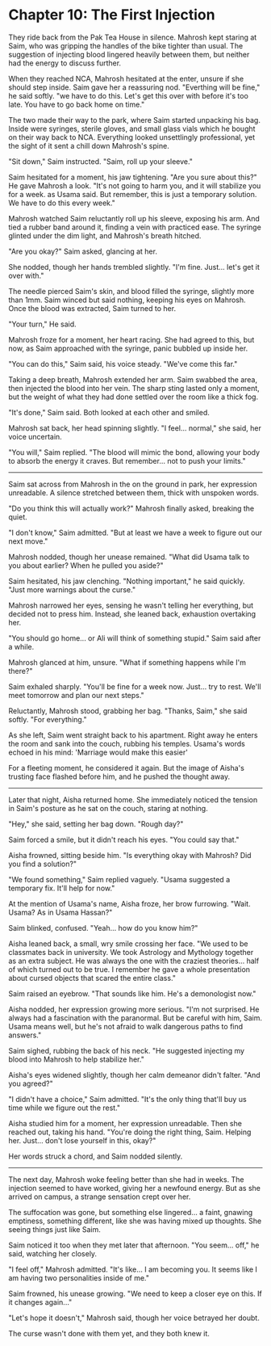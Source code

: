 # Chapter 10: **The First Injection**  

They ride back from the Pak Tea House in silence. Mahrosh kept staring at Saim, who was gripping the handles of the bike tighter than usual. The suggestion of injecting blood lingered heavily between them, but neither had the energy to discuss further.  

When they reached NCA, Mahrosh hesitated at the enter, unsure if she should step inside. Saim gave her a reassuring nod. "Everthing will be fine," he said softly. "we have to do this. Let's get this over with before it's too late. You have to go back home on time."  

The two made their way to the park, where Saim started unpacking his bag. Inside were syringes, sterile gloves, and small glass vials which he bought on their way back to NCA. Everything looked unsettlingly professional, yet the sight of it sent a chill down Mahrosh's spine.  

"Sit down," Saim instructed. "Saim, roll up your sleeve."  

Saim hesitated for a moment, his jaw tightening. "Are you sure about this?" He gave Mahrosh a look. "It's not going to harm you, and it will stabilize you for a week. as Usama said. But remember, this is just a temporary solution. We have to do this every week."  

Mahrosh watched Saim reluctantly roll up his sleeve, exposing his arm. And tied a rubber band around it, finding a vein with practiced ease. The syringe glinted under the dim light, and Mahrosh's breath hitched.  

"Are you okay?" Saim asked, glancing at her.  

She nodded, though her hands trembled slightly. "I'm fine. Just... let's get it over with."  

The needle pierced Saim's skin, and blood filled the syringe, slightly more than 1mm. Saim winced but said nothing, keeping his eyes on Mahrosh. Once the blood was extracted, Saim turned to her.  

"Your turn," He said.  

Mahrosh froze for a moment, her heart racing. She had agreed to this, but now, as Saim approached with the syringe, panic bubbled up inside her.  

"You can do this," Saim said, his voice steady. "We've come this far."  

Taking a deep breath, Mahrosh extended her arm. Saim swabbed the area, then injected the blood into her vein. The sharp sting lasted only a moment, but the weight of what they had done settled over the room like a thick fog.  

"It's done," Saim said. Both looked at each other and smiled.  

Mahrosh sat back, her head spinning slightly. "I feel... normal," she said, her voice uncertain.  

"You will," Saim replied. "The blood will mimic the bond, allowing your body to absorb the energy it craves. But remember... not to push your limits."  

--- 

Saim sat across from Mahrosh in the on the ground in park, her expression unreadable. A silence stretched between them, thick with unspoken words.  

"Do you think this will actually work?" Mahrosh finally asked, breaking the quiet.  

"I don't know," Saim admitted. "But at least we have a week to figure out our next move."  

Mahrosh nodded, though her unease remained. "What did Usama talk to you about earlier? When he pulled you aside?"  

Saim hesitated, his jaw clenching. "Nothing important," he said quickly. "Just more warnings about the curse."  

Mahrosh narrowed her eyes, sensing he wasn't telling her everything, but decided not to press him. Instead, she leaned back, exhaustion overtaking her.  

"You should go home... or Ali will think of something stupid." Saim said after a while.  

Mahrosh glanced at him, unsure. "What if something happens while I'm there?"  

Saim exhaled sharply. "You'll be fine for a week now. Just... try to rest. We'll meet tomorrow and plan our next steps."  

Reluctantly, Mahrosh stood, grabbing her bag. "Thanks, Saim," she said softly. "For everything."  

As she left, Saim went straight back to his apartment. Right away he enters the room and sank into the couch, rubbing his temples. Usama's words echoed in his mind: 'Marriage would make this easier'  

For a fleeting moment, he considered it again. But the image of Aisha's trusting face flashed before him, and he pushed the thought away.  

---

Later that night, Aisha returned home. She immediately noticed the tension in Saim's posture as he sat on the couch, staring at nothing.

"Hey," she said, setting her bag down. "Rough day?"

Saim forced a smile, but it didn't reach his eyes. "You could say that."

Aisha frowned, sitting beside him. "Is everything okay with Mahrosh? Did you find a solution?"

"We found something," Saim replied vaguely. "Usama suggested a temporary fix. It'll help for now."

At the mention of Usama's name, Aisha froze, her brow furrowing. "Wait. Usama? As in Usama Hassan?"

Saim blinked, confused. "Yeah... how do you know him?"

Aisha leaned back, a small, wry smile crossing her face. "We used to be classmates back in university. We took Astrology and Mythology together as an extra subject. He was always the one with the craziest theories... half of which turned out to be true. I remember he gave a whole presentation about cursed objects that scared the entire class."

Saim raised an eyebrow. "That sounds like him. He's a demonologist now."

Aisha nodded, her expression growing more serious. "I'm not surprised. He always had a fascination with the paranormal. But be careful with him, Saim. Usama means well, but he's not afraid to walk dangerous paths to find answers."

Saim sighed, rubbing the back of his neck. "He suggested injecting my blood into Mahrosh to help stabilize her."

Aisha's eyes widened slightly, though her calm demeanor didn't falter. "And you agreed?"

"I didn't have a choice," Saim admitted. "It's the only thing that'll buy us time while we figure out the rest."

Aisha studied him for a moment, her expression unreadable. Then she reached out, taking his hand. "You're doing the right thing, Saim. Helping her. Just... don't lose yourself in this, okay?"

Her words struck a chord, and Saim nodded silently.  

---

The next day, Mahrosh woke feeling better than she had in weeks. The injection seemed to have worked, giving her a newfound energy. But as she arrived on campus, a strange sensation crept over her.  

The suffocation was gone, but something else lingered... a faint, gnawing emptiness, something different, like she was having mixed up thoughts. She seeing things just like Saim.  

Saim noticed it too when they met later that afternoon. "You seem... off," he said, watching her closely.  

"I feel off," Mahrosh admitted. "It's like... I am becoming you. It seems like I am having two personalities inside of me."  

Saim frowned, his unease growing. "We need to keep a closer eye on this. If it changes again..."  

"Let's hope it doesn't," Mahrosh said, though her voice betrayed her doubt.  

The curse wasn't done with them yet, and they both knew it.  